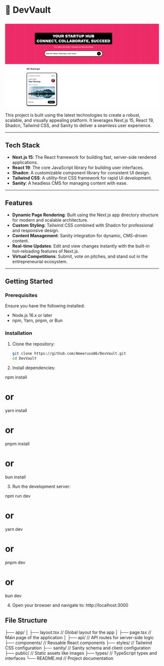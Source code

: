 # 🚀 **DevVault**

![alt text](image.png)

This project is built using the latest technologies to create a robust, scalable, and visually appealing platform. It leverages Next.js 15, React 19, Shadcn, Tailwind CSS, and Sanity to deliver a seamless user experience.

---

## **Tech Stack**
- **Next.js 15**: The React framework for building fast, server-side rendered applications.
- **React 19**: The core JavaScript library for building user interfaces.
- **Shadcn**: A customizable component library for consistent UI design.
- **Tailwind CSS**: A utility-first CSS framework for rapid UI development.
- **Sanity**: A headless CMS for managing content with ease.

---

## **Features**
- **Dynamic Page Rendering**: Built using the Next.js app directory structure for modern and scalable architecture.
- **Custom Styling**: Tailwind CSS combined with Shadcn for professional and responsive design.
- **Content Management**: Sanity integration for dynamic, CMS-driven content.
- **Real-time Updates**: Edit and view changes instantly with the built-in hot-reloading features of Next.js.
- **Virtual Competitions**: Submit, vote on pitches, and stand out in the entrepreneurial ecosystem.

---

## **Getting Started**

### **Prerequisites**
Ensure you have the following installed:
- Node.js 16.x or later
- npm, Yarn, pnpm, or Bun

### **Installation**

1. Clone the repository:
   ```bash
   git clone https://github.com/Ameerusa86/DevVault.git
   cd DevVault

2. Install dependencies:

npm install
# or
yarn install
# or
pnpm install
# or
bun install

3. Run the development server:

npm run dev
# or
yarn dev
# or
pnpm dev
# or
bun dev

4. Open your browser and navigate to: http://localhost:3000

## File Structure
├── app/
│   ├── layout.tsx   // Global layout for the app
│   ├── page.tsx     // Main page of the application
│   ├── api/         // API routes for server-side logic
├── components/      // Reusable React components
├── styles/          // Tailwind CSS configuration
├── sanity/          // Sanity schema and client configuration
├── public/          // Static assets like images
├── types/           // TypeScript types and interfaces
└── README.md        // Project documentation

